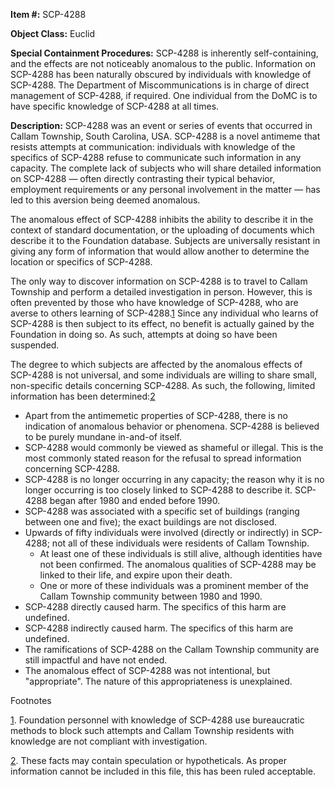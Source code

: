 **Item #:** SCP-4288

**Object Class:** Euclid

**Special Containment Procedures:** SCP-4288 is inherently self-containing, and the effects are not noticeably anomalous to the public. Information on SCP-4288 has been naturally obscured by individuals with knowledge of SCP-4288. The Department of Miscommunications is in charge of direct management of SCP-4288, if required. One individual from the DoMC is to have specific knowledge of SCP-4288 at all times.

**Description:** SCP-4288 was an event or series of events that occurred in Callam Township, South Carolina, USA. SCP-4288 is a novel antimeme that resists attempts at communication: individuals with knowledge of the specifics of SCP-4288 refuse to communicate such information in any capacity. The complete lack of subjects who will share detailed information on SCP-4288 — often directly contrasting their typical behavior, employment requirements or any personal involvement in the matter — has led to this aversion being deemed anomalous.

The anomalous effect of SCP-4288 inhibits the ability to describe it in the context of standard documentation, or the uploading of documents which describe it to the Foundation database. Subjects are universally resistant in giving any form of information that would allow another to determine the location or specifics of SCP-4288.

The only way to discover information on SCP-4288 is to travel to Callam Township and perform a detailed investigation in person. However, this is often prevented by those who have knowledge of SCP-4288, who are averse to others learning of SCP-4288.[1](javascript:;) Since any individual who learns of SCP-4288 is then subject to its effect, no benefit is actually gained by the Foundation in doing so. As such, attempts at doing so have been suspended.

The degree to which subjects are affected by the anomalous effects of SCP-4288 is not universal, and some individuals are willing to share small, non-specific details concerning SCP-4288. As such, the following, limited information has been determined:[2](javascript:;)

*   Apart from the antimemetic properties of SCP-4288, there is no indication of anomalous behavior or phenomena. SCP-4288 is believed to be purely mundane in-and-of itself.
*   SCP-4288 would commonly be viewed as shameful or illegal. This is the most commonly stated reason for the refusal to spread information concerning SCP-4288.
*   SCP-4288 is no longer occurring in any capacity; the reason why it is no longer occurring is too closely linked to SCP-4288 to describe it. SCP-4288 began after 1980 and ended before 1990.
*   SCP-4288 was associated with a specific set of buildings (ranging between one and five); the exact buildings are not disclosed.
*   Upwards of fifty individuals were involved (directly or indirectly) in SCP-4288; not all of these individuals were residents of Callam Township.
    *   At least one of these individuals is still alive, although identities have not been confirmed. The anomalous qualities of SCP-4288 may be linked to their life, and expire upon their death.
    *   One or more of these individuals was a prominent member of the Callam Township community between 1980 and 1990.
*   SCP-4288 directly caused harm. The specifics of this harm are undefined.
*   SCP-4288 indirectly caused harm. The specifics of this harm are undefined.
*   The ramifications of SCP-4288 on the Callam Township community are still impactful and have not ended.
*   The anomalous effect of SCP-4288 was not intentional, but "appropriate". The nature of this appropriateness is unexplained.

Footnotes

[1](javascript:;). Foundation personnel with knowledge of SCP-4288 use bureaucratic methods to block such attempts and Callam Township residents with knowledge are not compliant with investigation.

[2](javascript:;). These facts may contain speculation or hypotheticals. As proper information cannot be included in this file, this has been ruled acceptable.